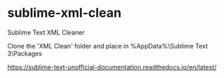 # sublime-xml-clean
Sublime Text XML Cleaner

Clone the 'XML Clean' folder and place in %AppData%\Sublime Text 3\Packages

https://sublime-text-unofficial-documentation.readthedocs.io/en/latest/
